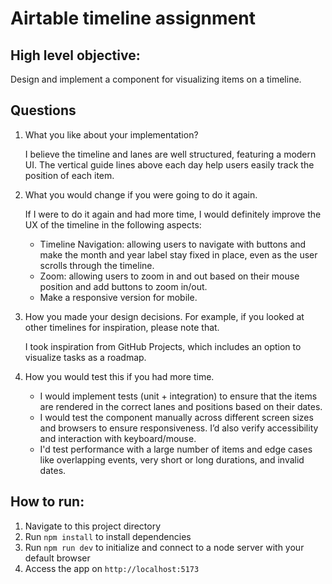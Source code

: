 # Airtable timeline assignment

## High level objective:

Design and implement a component for visualizing items on a timeline.

## Questions

1. What you like about your implementation?

   I believe the timeline and lanes are well structured, featuring a modern UI. The vertical guide lines above each day help users easily track the position of each item.

2. What you would change if you were going to do it again.

    If I were to do it again and had more time, I would definitely improve the UX of the timeline in the following aspects: 
    - Timeline Navigation: allowing users to navigate with buttons and make the month and year label stay fixed in place, even as the user scrolls through the timeline.
    - Zoom: allowing users to zoom in and out based on their mouse position and add buttons to zoom in/out.
    - Make a responsive version for mobile.

3. How you made your design decisions. For example, if you looked at other timelines for inspiration, please note that.

    I took inspiration from GitHub Projects, which includes an option to visualize tasks as a roadmap.

4. How you would test this if you had more time.

    - I would implement tests (unit + integration) to ensure that the items are rendered in the correct lanes and positions based on their dates.
    - I would test the component manually across different screen sizes and browsers to ensure responsiveness. I’d also verify accessibility and interaction with keyboard/mouse.
    - I'd test performance with a large number of items and edge cases like overlapping events, very short or long durations, and invalid dates.

    

## How to run:

1. Navigate to this project directory
2. Run `npm install` to install dependencies
3. Run `npm run dev` to initialize and connect to a node server with your default browser
4. Access the app on `http://localhost:5173`
